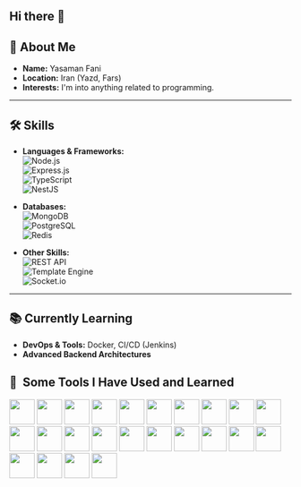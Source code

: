 ## Hi there 👋

## 🚀 About Me
- **Name:** Yasaman Fani  
- **Location:** Iran (Yazd, Fars)  
- **Interests:** I'm into anything related to programming.  

---

## 🛠️ Skills
- **Languages & Frameworks:**  
  ![Node.js](https://cdn.simpleicons.org/nodedotjs/339933)  
  ![Express.js](https://cdn.simpleicons.org/express/000000)  
  ![TypeScript](https://cdn.simpleicons.org/typescript/3178C6)  
  ![NestJS](https://cdn.simpleicons.org/nestjs/E0234E)  

- **Databases:**  
  ![MongoDB](https://cdn.simpleicons.org/mongodb/47A248)  
  ![PostgreSQL](https://cdn.simpleicons.org/postgresql/4169E1)  
  ![Redis](https://cdn.simpleicons.org/redis/DC382D)  

- **Other Skills:**  
  ![REST API](https://img.shields.io/badge/REST-API-blue)  
  ![Template Engine](https://img.shields.io/badge/Template-Engine-orange)  
  ![Socket.io](https://cdn.simpleicons.org/socketdotio/010101)  

---

## 📚 Currently Learning
- **DevOps & Tools:** Docker, CI/CD (Jenkins)  
- **Advanced Backend Architectures**  


<h2> 🚀 &nbsp;Some Tools I Have Used and Learned</h2>
<p align="left">
  

<img src="https://cdn.jsdelivr.net/gh/devicons/devicon@latest/icons/nodejs/nodejs-original-wordmark.svg" width="45" height="45" />
<img src="https://telegraf.js.org/media/logo.svg" width="45" height="45" />
<img src="https://cdn.jsdelivr.net/gh/devicons/devicon@latest/icons/mongodb/mongodb-original-wordmark.svg" width="45" height="45" />
<img src="https://cdn.jsdelivr.net/gh/devicons/devicon@latest/icons/mongoose/mongoose-original.svg" width="45" height="45" />
<img src="https://cdn.jsdelivr.net/gh/devicons/devicon@latest/icons/mysql/mysql-original-wordmark.svg" width="45" height="45" />  
<img src="https://cdn.jsdelivr.net/gh/devicons/devicon@latest/icons/javascript/javascript-plain.svg" width="45" height="45" />
<img src="https://cdn.jsdelivr.net/gh/devicons/devicon@latest/icons/express/express-original-wordmark.svg" width="45" height="45" /> 
<img src="https://cdn.jsdelivr.net/gh/devicons/devicon@latest/icons/nestjs/nestjs-original.svg" width="45" height="45" />
<img src="https://cdn.jsdelivr.net/gh/devicons/devicon@latest/icons/notion/notion-plain.svg" width="45" height="45" />
<img src="https://cdn.jsdelivr.net/gh/devicons/devicon@latest/icons/npm/npm-original-wordmark.svg" width="45" height="45" />
<img src="https://cdn.jsdelivr.net/gh/devicons/devicon@latest/icons/postman/postman-plain.svg" width="45" height="45" />
<img src="https://cdn.jsdelivr.net/gh/devicons/devicon@latest/icons/postgresql/postgresql-plain-wordmark.svg" width="45" height="45" />
<img src="https://cdn.jsdelivr.net/gh/devicons/devicon@latest/icons/typescript/typescript-plain.svg" width="45" height="45" />
<img src="https://cdn.jsdelivr.net/gh/devicons/devicon@latest/icons/swagger/swagger-original-wordmark.svg" width="45" height="45" />
<img src="https://cdn.jsdelivr.net/gh/devicons/devicon@latest/icons/socketio/socketio-original-wordmark.svg" width="45" height="45" />
<img src="https://cdn.jsdelivr.net/gh/devicons/devicon@latest/icons/redis/redis-plain.svg" width="45" height="45" />
<img src="https://cdn.jsdelivr.net/gh/devicons/devicon@latest/icons/graphql/graphql-plain-wordmark.svg" width="45" height="45" /> 
<img src="https://cdn.jsdelivr.net/gh/devicons/devicon@latest/icons/bun/bun-original.svg" width="45" height="45" />
<img src="https://cdn.jsdelivr.net/gh/devicons/devicon@latest/icons/cplusplus/cplusplus-original.svg" width="45" height="45"/>
<img src="https://cdn.jsdelivr.net/gh/devicons/devicon@latest/icons/html5/html5-plain-wordmark.svg" width="45" height="45" />
<img src="https://cdn.jsdelivr.net/gh/devicons/devicon@latest/icons/css3/css3-plain-wordmark.svg" width="45" height="45" />         
<img src="https://cdn.jsdelivr.net/gh/devicons/devicon@latest/icons/arduino/arduino-original-wordmark.svg" width="45" height="45" />
<img src="https://cdn.jsdelivr.net/gh/devicons/devicon@latest/icons/git/git-original.svg" width="45" height="45" /> 
<img src="https://cdn.jsdelivr.net/gh/devicons/devicon@latest/icons/github/github-original-wordmark.svg" width="45" height="45" />
          
          
</p>
  
  

<!--
**yasaman-f/yasaman-f** is a ✨ _special_ ✨ repository because its `README.md` (this file) appears on your GitHub profile.

Here are some ideas to get you started:

- 🔭 I’m currently working on ...
- 🌱 I’m currently learning ...
- 👯 I’m looking to collaborate on ...
- 🤔 I’m looking for help with ...
- 💬 Ask me about ...
- 📫 How to reach me: ...
- 😄 Pronouns: ...
- ⚡ Fun fact: ...
-->

